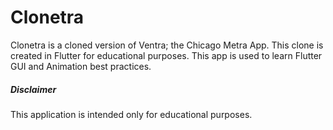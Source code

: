# Clonetra

Clonetra is a cloned version of Ventra; the Chicago Metra App. This clone is 
created in Flutter for educational purposes. This app is used to learn Flutter 
GUI and Animation best practices.


##### Disclaimer
This application is intended only for educational purposes.
